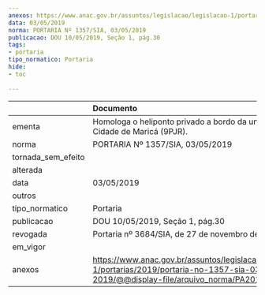 ```yaml
---
anexos: https://www.anac.gov.br/assuntos/legislacao/legislacao-1/portarias/2019/portaria-no-1357-sia-03-05-2019/@@display-file/arquivo_norma/PA2019-1357.pdf
data: 03/05/2019
norma: PORTARIA Nº 1357/SIA, 03/05/2019
publicacao: DOU 10/05/2019, Seção 1, pág.30
tags:
- portaria
tipo_normatico: Portaria
hide: 
- toc 
 
---
```


|                    | Documento                                                                                                                                            |
|:-------------------|:-----------------------------------------------------------------------------------------------------------------------------------------------------|
| ementa             | Homologa o heliponto privado a bordo da unidade FPSO Cidade de Maricá (9PJR).                                                                        |
| norma              | PORTARIA Nº 1357/SIA, 03/05/2019                                                                                                                     |
| tornada_sem_efeito |                                                                                                                                                      |
| alterada           |                                                                                                                                                      |
| data               | 03/05/2019                                                                                                                                           |
| outros             |                                                                                                                                                      |
| tipo_normatico     | Portaria                                                                                                                                             |
| publicacao         | DOU 10/05/2019, Seção 1, pág.30                                                                                                                      |
| revogada           | Portaria nº 3684/SIA, de 27 de novembro de 2019.                                                                                                     |
| em_vigor           |                                                                                                                                                      |
| anexos             | https://www.anac.gov.br/assuntos/legislacao/legislacao-1/portarias/2019/portaria-no-1357-sia-03-05-2019/@@display-file/arquivo_norma/PA2019-1357.pdf |